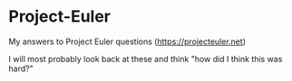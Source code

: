 # Project-Euler

My answers to Project Euler questions (https://projecteuler.net)

I will most probably look back at these and think "how did I think this was hard?"
